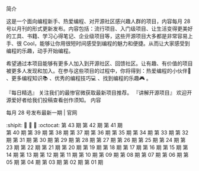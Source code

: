 简介

这是一个面向编程新手、热爱编程、对开源社区感兴趣人群的项目，内容每月 28 号以月刊的形式更新发布。内容包括：流行项目、入门级项目、让生活变得更美好的工具、书籍、学习心得笔记、企业级项目等，这些开源项目大多都是非常容易上手、很 Cool，能够让你用很短时间感受到编程的魅力和便捷。从而让大家感受到编程的乐趣，动手开始编程。

希望通过本项目能够有更多人加入到开源社区、回馈社区。让有趣、有价值的项目被更多人发现和加入。在参与这些项目的过程中，你将得到：热爱编程的小伙伴🕺 、更多编程知识📚 、优秀的编程技巧💻 、找到编程的乐趣🎮 。

『每日精选』 关注我们的最惨官微获取最新项目推荐。
『讲解开源项目』 欢迎开源爱好者给我们投稿查看创作须知。
内容

每月 28 号发布最新一期 | 官网

:shipit:	🎃	🍺	🍥	:octocat:
第 43 期	第 42 期	第 41 期		
第 40 期	第 39 期	第 38 期	第 37 期	第 36 期
第 35 期	第 34 期	第 33 期	第 32 期	第 31 期
第 30 期	第 29 期	第 28 期	第 27 期	第 26 期
第 25 期	第 24 期	第 23 期	第 22 期	第 21 期
第 20 期	第 19 期	第 18 期	第 17 期	第 16 期
第 15 期	第 14 期	第 13 期	第 12 期	第 11 期
第 10 期	第 09 期	第 08 期	第 07 期	第 06 期
第 05 期	第 04 期	第 03 期	第 02 期	第 01 期

